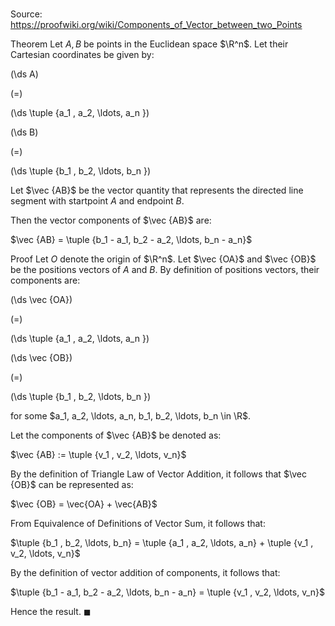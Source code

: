 # 

Source: https://proofwiki.org/wiki/Components_of_Vector_between_two_Points

Theorem
Let $A, B$ be points in the Euclidean space $\R^n$.
Let their Cartesian coordinates be given by:














\(\ds A\)

\(=\)







\(\ds \tuple {a_1 , a_2, \ldots, a_n }\)




















\(\ds B\)

\(=\)







\(\ds \tuple {b_1 , b_2, \ldots, b_n }\)










Let $\vec {AB}$ be the vector quantity that represents the directed line segment with startpoint $A$ and endpoint $B$.

Then the vector components of $\vec {AB}$ are:

$\vec {AB} = \tuple {b_1 - a_1, b_2 - a_2, \ldots, b_n - a_n}$


Proof
Let $O$ denote the origin of $\R^n$.
Let $\vec {OA}$ and $\vec {OB}$ be the positions vectors of $A$ and $B$.
By definition of positions vectors, their components are:














\(\ds \vec {OA}\)

\(=\)







\(\ds \tuple {a_1 , a_2, \ldots, a_n }\)




















\(\ds \vec {OB}\)

\(=\)







\(\ds \tuple {b_1 , b_2, \ldots, b_n }\)









for some $a_1, a_2, \ldots, a_n, b_1, b_2, \ldots, b_n \in \R$.

Let the components of $\vec {AB}$ be denoted as:

$\vec {AB} := \tuple {v_1 , v_2, \ldots, v_n}$

By the definition of Triangle Law of Vector Addition, it follows that $\vec {OB}$ can be represented as:

$\vec {OB} = \vec{OA} + \vec{AB}$

From Equivalence of Definitions of Vector Sum, it follows that:

$\tuple {b_1 , b_2, \ldots, b_n} = \tuple {a_1 , a_2, \ldots, a_n} + \tuple {v_1 , v_2, \ldots, v_n}$

By the definition of vector addition of components, it follows that:

$\tuple {b_1 - a_1, b_2 - a_2, \ldots, b_n - a_n} = \tuple {v_1 , v_2, \ldots, v_n}$

Hence the result.
$\blacksquare$





